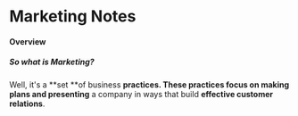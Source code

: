 # Marketing Notes

#### Overview

##### So what is Marketing?

Well, it's a **set **of business **practices. **These practices **focus** on making** plans and presenting** a company in ways that build **effective customer relations**.





